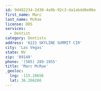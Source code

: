 ```yaml
---
id: 9d482234-2d30-4a9b-92c3-da1abdd0e06e
first_name: Marc
last_name: McRae
license: DDS
services:
  - Dentist
category: Dentists
address: '6221 SKYLINE SUMMIT CIR'
city: 'Las Vegas'
state: NV
zip: '89149'
phone: '(505) 289-1955'
title: 'Marc McRae'
_geoloc:
  lng: -115.28656
  lat: 36.266266
---
```

